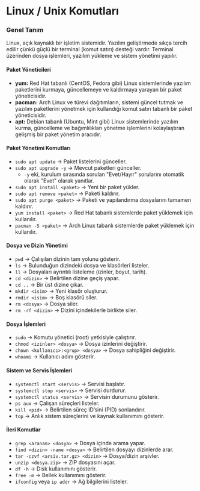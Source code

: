 # Linux / Unix Komutları

### Genel Tanım
Linux, açık kaynaklı bir işletim sistemidir. Yazılım geliştirmede sıkça tercih edilir çünkü güçlü bir terminal (komut satırı) desteği vardır. Terminal üzerinden dosya işlemleri, yazılım yükleme ve sistem yönetimi yapılır.

#### Paket Yöneticileri
- **yum:** Red Hat tabanlı (CentOS, Fedora gibi) Linux sistemlerinde yazılım paketlerini kurmaya, güncellemeye ve kaldırmaya yarayan bir paket yöneticisidir.
- **pacman:** Arch Linux ve türevi dağıtımların, sistemi güncel tutmak ve yazılım paketlerini yönetmek için kullandığı komut satırı tabanlı bir paket yöneticisidir.
- **apt:** Debian tabanlı (Ubuntu, Mint gibi) Linux sistemlerinde yazılım kurma, güncelleme ve bağımlılıkları yönetme işlemlerini kolaylaştıran gelişmiş bir paket yönetim aracıdır.

#### Paket Yönetimi Komutları
- `sudo apt update` → Paket listelerini günceller.
- `sudo apt upgrade -y` → Mevcut paketleri günceller.
    - `-y` eki, kurulum sırasında sorulan "Evet/Hayır" sorularını otomatik olarak "Evet" olarak yanıtlar.
- `sudo apt install <paket>` → Yeni bir paket yükler.
- `sudo apt remove <paket>` → Paketi kaldırır.
- `sudo apt purge <paket>` → Paketi ve yapılandırma dosyalarını tamamen kaldırır.
- `yum install <paket>` → Red Hat tabanlı sistemlerde paket yüklemek için kullanılır.
- `pacman -S <paket>` → Arch Linux tabanlı sistemlerde paket yüklemek için kullanılır.

#### Dosya ve Dizin Yönetimi
- `pwd` → Çalışılan dizinin tam yolunu gösterir.
- `ls` → Bulunduğun dizindeki dosya ve klasörleri listeler.
- `ll` → Dosyaları ayrıntılı listeleme (izinler, boyut, tarih).
- `cd <dizin>` → Belirtilen dizine geçiş yapar.
- `cd ..` → Bir üst dizine çıkar.
- `mkdir <isim>` → Yeni klasör oluşturur.
- `rmdir <isim>` → Boş klasörü siler.
- `rm <dosya>` → Dosya siler.
- `rm -rf <dizin>` → Dizini içindekilerle birlikte siler.

#### Dosya İşlemleri
- `sudo` → Komutu yönetici (root) yetkisiyle çalıştırır.
- `chmod <izinler> <dosya>` → Dosya izinlerini değiştirir.
- `chown <kullanıcı>:<grup> <dosya>` → Dosya sahipliğini değiştirir.
- `whoami` → Kullanıcı adını gösterir.

#### Sistem ve Servis İşlemleri
- `systemctl start <servis>` → Servisi başlatır.
- `systemctl stop <servis>` → Servisi durdurur.
- `systemctl status <servis>` → Servisin durumunu gösterir.
- `ps aux` → Çalışan süreçleri listeler.
- `kill <pid>` → Belirtilen süreç ID’sini (PID) sonlandırır.
- `top` → Anlık sistem süreçlerini ve kaynak kullanımını gösterir.

#### İleri Komutlar
- `grep <aranan> <dosya>` → Dosya içinde arama yapar.
- `find <dizin> -name <dosya>` → Belirtilen dosyayı dizinlerde arar.
- `tar -czvf <arsiv.tar.gz> <dizin>` → Dosya/dizin arşivler.
- `unzip <dosya.zip>` → ZIP dosyasını açar.
- `df -h` → Disk kullanımını gösterir.
- `free -m` → Bellek kullanımını gösterir.
- `ifconfig` veya `ip addr` → Ağ bilgilerini listeler.